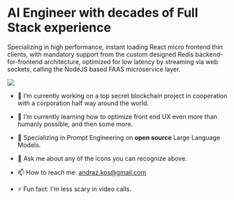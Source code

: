 # AI Engineer with decades of Full Stack experience

Specializing in high performance, instant loading React micro frontend thin clients, with mandatory support from the custom designed Redis backend-for-frontend architecture, optimized for low latency by streaming via web sockets, calling the NodeJS based FAAS microservice layer.

  <a href="https://skillicons.dev">
    <img src="https://skillicons.dev/icons?i=react,nodejs,py,azure,figma,redis,vscode,tailwind,sentry,tensorflow,bash,aws,css,git,svg,materialui,nginx,kubernetes,grafana,docker,vim,gcp,firebase,graphql&perline=12" />
  </a>

- 🔭 I’m currently working on a top secret blockchain project in cooperation with a corporation half way around the world.

- 🌱 I’m currently learning how to optimize front end UX even more than humanly possible, and then some more.

- 👯 Specializing in Prompt Engineering on **open source** Large Language Models.

- 💬 Ask me about any of the icons you can recognize above.
 
- 📫 How to reach me: andraz.kos@gmail.com
  
- ⚡ Fun fact: I'm less scary in video calls.
